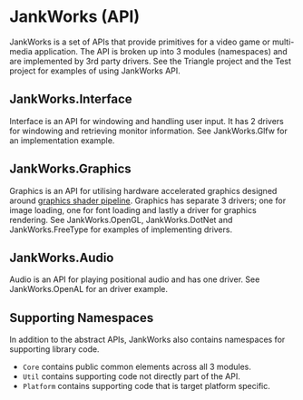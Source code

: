 # JankWorks (API)

JankWorks is a set of APIs that provide primitives for a video game or multi-media application. The API is broken up into 3 modules (namespaces) and are implemented by 3rd party drivers. See the Triangle project and the Test project for examples of using JankWorks API.

## JankWorks.Interface

Interface is an API for windowing and handling user input. It has 2 drivers for windowing and retrieving monitor information. See JankWorks.Glfw for an implementation example.

## JankWorks.Graphics

Graphics is an API for utilising hardware accelerated graphics designed around [graphics shader pipeline](https://en.wikipedia.org/wiki/Graphics_pipeline). Graphics has separate 3 drivers; one for image loading, one for font loading and lastly a driver for graphics rendering. See JankWorks.OpenGL, JankWorks.DotNet and JankWorks.FreeType for examples of implementing drivers.

## JankWorks.Audio

Audio is an API for playing positional audio and has one driver. See JankWorks.OpenAL for an driver example.

## Supporting Namespaces

In addition to the abstract APIs, JankWorks also contains namespaces for supporting library code. 

- `Core`		contains public common elements across all 3 modules.
- `Util`		contains supporting code not directly part of the API.
- `Platform`	contains supporting code that is target platform specific.